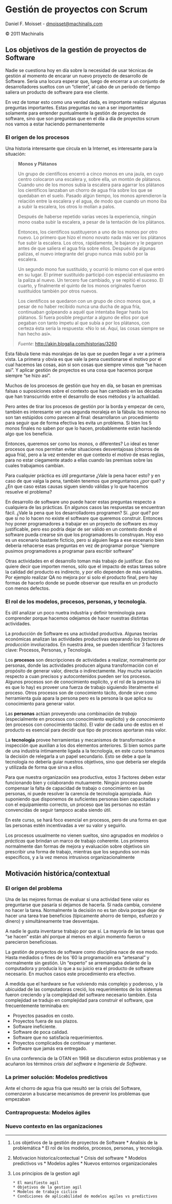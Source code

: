 # Gestión de proyectos con Scrum

Daniel F. Moisset - dmoisset@machinalis.com

© 2011 Machinalis

## Los objetivos de la gestión de proyectos de Software

Nadie se cuestiona hoy en día sobre la necesidad de usar técnicas de gestión
al momento de encarar un nuevo proyecto de desarrollo de Software. Sería una
locura esperar que, luego de encerrar a un conjunto de desarrolladores sueltos
con un “cliente”, al cabo de un período de tiempo saliera un producto de
software para ese cliente.

En vez de tomar esto como una verdad dada, es importante realizar algunas
preguntas importantes. Estas preguntas no van a ser importantes solamente
para entender puntualmente la gestión de proyectos de software, sino que son
preguntas que en el día a día de proyectos scrum nos vamos a estar haciendo
permanentemente

### El origen de los procesos

Una historia interesante que circula en la Internet, es interesante para la
situación:

> **Monos y Plátanos**
> 
> Un grupo de científicos encerró a cinco monos en una jaula, en cuyo centro colocaron una escalera y, sobre ella, un montón de plátanos.
> Cuando uno de los monos subía la escalera para agarrar los plátanos los científicos lanzaban un chorro de agua fría sobre los que se quedaban en el suelo.
> Pasado algún tiempo, los monos aprendieron la relación entre la escalera y el agua, de modo que cuando un mono iba a subir la escalera, los otros lo molían a palos.
> 
> Después de haberse repetido varias veces la experiencia, ningún mono osaba subir la escalera, a pesar de la tentación de los plátanos.
> 
> Entonces, los científicos sustituyeron a uno de los monos por otro nuevo.
> Lo primero que hizo el mono novato nada más ver los plátanos fue subir la escalera. Los otros, rápidamente, le bajaron y le pegaron antes de que saliera el agua fría sobre ellos.
> Después de algunas palizas, el nuevo integrante del grupo nunca más subió por la escalera.
> 
> Un segundo mono fue sustituido, y ocurrió lo mismo con el que entró en su lugar.
> El primer sustituido participó con especial entusiasmo en la paliza al nuevo.
> Un tercero fue cambiado, y se repitió el suceso.
> El cuarto, y finalmente el quinto de los monos originales fueron sustituidos también por otros nuevos.
> 
> Los científicos se quedaron con un grupo de cinco monos que, a pesar de no haber recibido nunca una ducha de agua fría, continuaban golpeando a aquél que intentaba llegar hasta los plátanos.
> Si fuera posible preguntar a alguno de ellos por qué pegaban con tanto ímpetu al que subía a por los plátanos, con certeza ésta sería la respuesta: «No lo sé. Aquí, las cosas siempre se han hecho así».
> 
> *Fuente*: <http://akin.blogalia.com/historias/3260>

Esta fábula tiene más moralejas de las que se pueden llegar a ver a primera
vista. La primera y obvia es que vale la pena cuestionarse el motivo por el
cual hacemos las cosas, aún si son cosas que siempre vimos que “se hacen
así”. Y aplicar gestión de proyectos es una cosa que hacemos porque siempre “se
hizo así”.

Muchos de los procesos de gestión que hoy en día, se basan en premisas falsas o
suposiciones sobre el contexto que han cambiado en las décadas que han
transcurrido entre el desarrollo de esos métodos y la actualidad.

Pero antes de tirar los procesos de gestión por la borda y empezar de cero,
también es interesante ver una segunda moraleja en la fábula: los monos no son
tan estúpidos como parecen al final: desarrollaron un procedimiento para seguir
que de forma efectiva les evita un problema. Si bien los 5 monos finales no
saben por que lo hacen, probablemente están haciendo algo que los beneficia.

Entonces, queremos ser como los monos, o diferentes? Lo ideal es tener procesos
que nos permitan evitar situaciones desventajosas (chorros de agua fría), pero
a la vez entender en que contexto el *motivo* de esas reglas, para no estar
ciegamente atado a ellas cuando las premisas sobre las cuales trabajamos
cambian.

Para cualquier práctica es útil preguntarse ¿Vale la pena hacer esto? y en caso
de que valga la pena, también tenemos que preguntarnos ¿por qué? y ¿En que caso
estas causas siguen siendo válidas y lo que hacemos resuelve el problema? 

En desarrollo de software uno puede hacer estas preguntas respecto a cualquiera
de las prácticas. En algunos casos las respuestas se encuentran fácil. ¿Vale
la pena que los desarrolladores programen? Sí. ¿por qué? por que si no lo hacen
no existe el software que queremos construir. Entonces hoy poner programadores
a trabajar en un proyecto de software es muy justificable, pero eso podría
dejar de ser válido en un contexto donde el software pueda crearse sin que los
programadores lo construyan. Hoy eso es un escenario bastante ficticio, pero
si alguien llega a ese escenario bien debería rehacerse esas preguntas en vez
de programar porque “siempre pusimos programadores a programar para escribir
software”

Otras actividades en el desarrollo toman más trabajo de justificar. Eso no
quiere decir que importen menos, sólo que el impacto de estas tareas sobre la
calidad del producto es indirecto, y por ello dependen de más variables. Por
ejemplo realizar QA no mejora por si solo el producto final, pero hay formas
de hacerlo donde se puede observar que resulta en un producto con menos
defectos.

### El rol de los modelos, procesos, personas, y tecnología.

Es útil analizar un poco nuetra industria y definir terminología para
comprender porque hacemos odejamos de hacer nuestras distintas actividades.

La producción de Software es una actividad productiva. Algunas teorías
económicas analizan las actividades productivas separando los *factores de 
producción* involucrados. En nuestra área, se pueden identificar 3 factores
clave: Procesos, Personas, y Tecnología.

Los **procesos** son descripciones de actividades a realizar, normalmente por
personas, donde las actividades producen alguna transformación con el propósito
de generar valor, directa o indirectamente. Hay mucha variación respecto a cuan
precisos y autocontenidos pueden ser los procesos. Algunos procesos son de
conocimiento explícito, y el rol de la persona (si es que lo hay) es proveer
una fuerza de trabajo siguiendo literalmente el proceso. Otros procesos son
de conocimiento tácito, donde sirve como herramienta guía apara la persona
pero es la persona la que aplica su conocimiento para generar valor.

Las **personas** actúan proveyendo una combinación de *trabajo* (especialmente
en procesos con conocimiento explícito) y de *conocimiento* (en procesos con
conocimiento tácito). El valor de cada uno de estos en el producto es esencial
para decidir que tipo de procesos aportaran más valor.

La **tecnología** provee herramientas y mecanismos de transformación e
inspección que auxilian a los dos elementos anteriores. Si bien somos parte
de una industria íntimamente ligada a la tecnología, en este curso tomamos
la decisión de relegarla a un papel secundario. Esto se debe a que la
tecnología no debería guiar nuestros objetivos, sino que debería ser elegida y
utilizada de forma que sirva a ellos.

Para que nuestra organización sea productiva, estos 3 factores deben estar
funcionando bien y colaborando mutuamente. Ningún proceso puede compensar la
falta de capacidad de trabajo o conocimiento en las personas, ni puede
resolver la carencia de tecnología apropiada. Aún suponiendo que disponemos
de suficientes personas bien capacitadas y con el equipamiento correcto, un 
proceso que las personas no están convencidas de seguir tampoco acaba siendo
útil.

En este curso, se hará foco esencial en procesos, pero de una forma en que las
personas estén incentivadas a ver su valor y seguirlo.

Los procesos usualmente no vienen sueltos, sino agrupados en *modelos* o 
*prácticas* que brindan un marco de trabajo coherente. Los primeros normalmente
dan formas de mejora y evaluación sobre objetivos sin prescribir una forma
de trabajo, mientras que los segundos son más específicos, y a la vez menos
intrusivos organizacionalmente

## Motivación histórica/contextual

### El origen del problema

Una de las mejores formas de evaluar si una actividad tiene valor es preguntarse
que pasaría si dejamos de hacerla. Si nada cambia, conviene no hacer la tarea.
Normalmente la decisión no es tan obvia porque dejar de hacer una tarea trae
beneficios (típicamente ahorro de tiempo, esfuerzo y dinero) y simultáneamente
trae desventajas.

A nadie le gusta inventarse trabajo por que sí. La mayoría de las tareas que
“se hacen” están ahí porque al menos en algún momento fueron o parecieron
beneficiosas.

La gestión de proyectos de software como disciplina nace de ese modo. Hasta
mediados o fines de los '60 la programación era “artesanal” y normalmente sin
gestión. Un “experto” se arremangaba delante de la computadora y producía lo
que a su juicio era el producto de software necesario. En muchos casos este
procedimiento era efectivo.

A medida que el hardware se fue volviendo más complejo y poderoso, y la
ubicuidad de las computadoras creció, los requerimientos de los sistemas fueron
creciendo y la complejidad del software necesario también. Esta complejidad
se tradujo en complejidad para construir el software, que frecuentemente
terminaba en:

 * Proyectos pasados en costo.
 * Proyectos fuera de sus plazos.
 * Software ineficiente.
 * Software de poca calidad.
 * Software que no satisfacía requerimientos.
 * Proyectos complicados de continuar y mantener.
 * Software que jamás era entregado.

En una conferencia de la OTAN en 1968 se discutieron estos problemas y se
acuñaron los términos *crisis del software* e *Ingeniería de Software*.

### La primer solución: Modelos predictivos

Ante el chorro de agua fría que resultó ser la crisis del Software, comenzaron
a buscarse mecanismos de prevenir los problemas que empezaban


### Contrapropuesta: Modelos ágiles

### Nuevo contexto en las organizaciones

----

1. Los objetivos de la gestión de proyectos de Software
       * Analisis de la problemática
       * El rol de los modelos, procesos, personas, y tecnología.
2. Motivacion historica/contectual
       * Crisis del software
       * Modelos predictivos vs
       * Modelos agiles
       * Nuevos entornos organizacionales
3. Los principios de la gestion agil

       * El manifiesto agil
       * Objetivos de la gestion agil
       * Modelos de trabajo ciclico
       * Condiciones de aplicabilidad de modelos agiles vs predictivos
